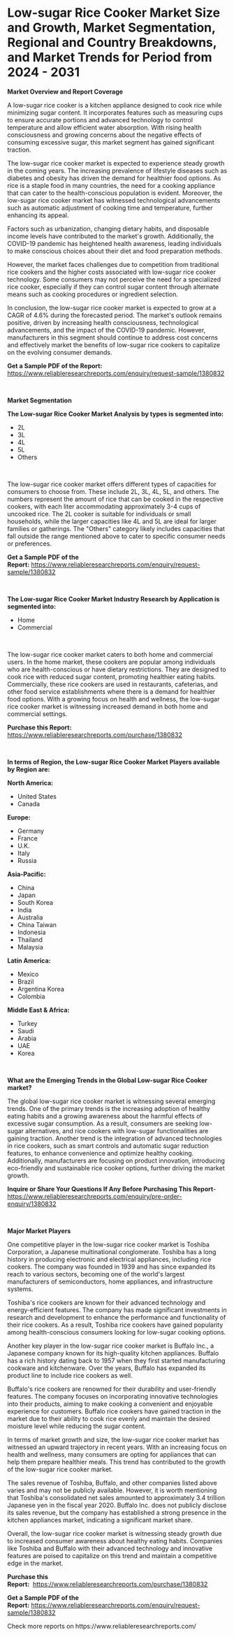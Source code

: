 <p><h1>Low-sugar Rice Cooker Market Size and Growth, Market Segmentation, Regional and Country Breakdowns, and Market Trends for Period from 2024 -  2031</h1></p><p><strong>Market Overview and Report Coverage</strong></p>
<p><p>A low-sugar rice cooker is a kitchen appliance designed to cook rice while minimizing sugar content. It incorporates features such as measuring cups to ensure accurate portions and advanced technology to control temperature and allow efficient water absorption. With rising health consciousness and growing concerns about the negative effects of consuming excessive sugar, this market segment has gained significant traction.</p><p>The low-sugar rice cooker market is expected to experience steady growth in the coming years. The increasing prevalence of lifestyle diseases such as diabetes and obesity has driven the demand for healthier food options. As rice is a staple food in many countries, the need for a cooking appliance that can cater to the health-conscious population is evident. Moreover, the low-sugar rice cooker market has witnessed technological advancements such as automatic adjustment of cooking time and temperature, further enhancing its appeal.</p><p>Factors such as urbanization, changing dietary habits, and disposable income levels have contributed to the market's growth. Additionally, the COVID-19 pandemic has heightened health awareness, leading individuals to make conscious choices about their diet and food preparation methods.</p><p>However, the market faces challenges due to competition from traditional rice cookers and the higher costs associated with low-sugar rice cooker technology. Some consumers may not perceive the need for a specialized rice cooker, especially if they can control sugar content through alternate means such as cooking procedures or ingredient selection.</p><p>In conclusion, the low-sugar rice cooker market is expected to grow at a CAGR of 4.6% during the forecasted period. The market's outlook remains positive, driven by increasing health consciousness, technological advancements, and the impact of the COVID-19 pandemic. However, manufacturers in this segment should continue to address cost concerns and effectively market the benefits of low-sugar rice cookers to capitalize on the evolving consumer demands.</p></p>
<p><strong>Get a Sample PDF of the Report:</strong> <a href="https://www.reliableresearchreports.com/enquiry/request-sample/1380832">https://www.reliableresearchreports.com/enquiry/request-sample/1380832</a></p>
<p>&nbsp;</p>
<p><strong>Market Segmentation</strong></p>
<p><strong>The Low-sugar Rice Cooker Market Analysis by types is segmented into:</strong></p>
<p><ul><li>2L</li><li>3L</li><li>4L</li><li>5L</li><li>Others</li></ul></p>
<p>&nbsp;</p>
<p><p>The low-sugar rice cooker market offers different types of capacities for consumers to choose from. These include 2L, 3L, 4L, 5L, and others. The numbers represent the amount of rice that can be cooked in the respective cookers, with each liter accommodating approximately 3-4 cups of uncooked rice. The 2L cooker is suitable for individuals or small households, while the larger capacities like 4L and 5L are ideal for larger families or gatherings. The "Others" category likely includes capacities that fall outside the range mentioned above to cater to specific consumer needs or preferences.</p></p>
<p><strong>Get a Sample PDF of the Report:</strong>&nbsp;<a href="https://www.reliableresearchreports.com/enquiry/request-sample/1380832">https://www.reliableresearchreports.com/enquiry/request-sample/1380832</a></p>
<p>&nbsp;</p>
<p><strong>The Low-sugar Rice Cooker Market Industry Research by Application is segmented into:</strong></p>
<p><ul><li>Home</li><li>Commercial</li></ul></p>
<p>&nbsp;</p>
<p><p>The low-sugar rice cooker market caters to both home and commercial users. In the home market, these cookers are popular among individuals who are health-conscious or have dietary restrictions. They are designed to cook rice with reduced sugar content, promoting healthier eating habits. Commercially, these rice cookers are used in restaurants, cafeterias, and other food service establishments where there is a demand for healthier food options. With a growing focus on health and wellness, the low-sugar rice cooker market is witnessing increased demand in both home and commercial settings.</p></p>
<p><strong>Purchase this Report:</strong>&nbsp; <a href="https://www.reliableresearchreports.com/purchase/1380832">https://www.reliableresearchreports.com/purchase/1380832</a></p>
<p>&nbsp;</p>
<p><strong>In terms of Region, the Low-sugar Rice Cooker Market Players available by Region are:</strong></p>
<p>
    <p> <strong> North America: </strong>
        <ul>
            <li>United States</li>
            <li>Canada</li>
        </ul>
        </p> 
    <p> <strong> Europe: </strong>
        <ul>
            <li>Germany</li>
            <li>France</li>
            <li>U.K.</li>
            <li>Italy</li>
            <li>Russia</li>
        </ul>
        </p> 
    <p> <strong> Asia-Pacific: </strong>
        <ul>
            <li>China</li>
            <li>Japan</li>
            <li>South Korea</li>
            <li>India</li>
            <li>Australia</li>
            <li>China Taiwan</li>
            <li>Indonesia</li>
            <li>Thailand</li>
            <li>Malaysia</li>
        </ul>
        </p> 
    <p> <strong> Latin America: </strong>
        <ul>
            <li>Mexico</li>
            <li>Brazil</li>
            <li>Argentina Korea</li>
            <li>Colombia</li>
        </ul>
        </p> 
    <p> <strong> Middle East & Africa: </strong>
        <ul>
            <li>Turkey</li>
            <li>Saudi</li>
            <li>Arabia</li>
            <li>UAE</li>
            <li>Korea</li>
        </ul>
    </p>
    </p>
<p>&nbsp;</p>
<p><strong>What are the Emerging Trends in the Global Low-sugar Rice Cooker market?</strong></p>
<p><p>The global low-sugar rice cooker market is witnessing several emerging trends. One of the primary trends is the increasing adoption of healthy eating habits and a growing awareness about the harmful effects of excessive sugar consumption. As a result, consumers are seeking low-sugar alternatives, and rice cookers with low-sugar functionalities are gaining traction. Another trend is the integration of advanced technologies in rice cookers, such as smart controls and automatic sugar reduction features, to enhance convenience and optimize healthy cooking. Additionally, manufacturers are focusing on product innovation, introducing eco-friendly and sustainable rice cooker options, further driving the market growth.</p></p>
<p><strong>Inquire or Share Your Questions If Any Before Purchasing This Report</strong>- <a href="https://www.reliableresearchreports.com/enquiry/pre-order-enquiry/1380832">https://www.reliableresearchreports.com/enquiry/pre-order-enquiry/1380832</a></p>
<p>&nbsp;</p>
<p><strong>Major Market Players</strong></p>
<p><p>One competitive player in the low-sugar rice cooker market is Toshiba Corporation, a Japanese multinational conglomerate. Toshiba has a long history in producing electronic and electrical appliances, including rice cookers. The company was founded in 1939 and has since expanded its reach to various sectors, becoming one of the world's largest manufacturers of semiconductors, home appliances, and infrastructure systems.</p><p>Toshiba's rice cookers are known for their advanced technology and energy-efficient features. The company has made significant investments in research and development to enhance the performance and functionality of their rice cookers. As a result, Toshiba rice cookers have gained popularity among health-conscious consumers looking for low-sugar cooking options.</p><p>Another key player in the low-sugar rice cooker market is Buffalo Inc., a Japanese company known for its high-quality kitchen appliances. Buffalo has a rich history dating back to 1957 when they first started manufacturing cookware and kitchenware. Over the years, Buffalo has expanded its product line to include rice cookers as well.</p><p>Buffalo's rice cookers are renowned for their durability and user-friendly features. The company focuses on incorporating innovative technologies into their products, aiming to make cooking a convenient and enjoyable experience for customers. Buffalo rice cookers have gained traction in the market due to their ability to cook rice evenly and maintain the desired moisture level while reducing the sugar content.</p><p>In terms of market growth and size, the low-sugar rice cooker market has witnessed an upward trajectory in recent years. With an increasing focus on health and wellness, many consumers are opting for appliances that can help them prepare healthier meals. This trend has contributed to the growth of the low-sugar rice cooker market.</p><p>The sales revenue of Toshiba, Buffalo, and other companies listed above varies and may not be publicly available. However, it is worth mentioning that Toshiba's consolidated net sales amounted to approximately 3.4 trillion Japanese yen in the fiscal year 2020. Buffalo Inc. does not publicly disclose its sales revenue, but the company has established a strong presence in the kitchen appliances market, indicating a significant market share.</p><p>Overall, the low-sugar rice cooker market is witnessing steady growth due to increased consumer awareness about healthy eating habits. Companies like Toshiba and Buffalo with their advanced technology and innovative features are poised to capitalize on this trend and maintain a competitive edge in the market.</p></p>
<p><strong>Purchase this Report:</strong>&nbsp;&nbsp;<a href="https://www.reliableresearchreports.com/purchase/1380832">https://www.reliableresearchreports.com/purchase/1380832</a></p>
<p></p>
<p><strong>Get a Sample PDF of the Report:</strong>&nbsp;<a href="https://www.reliableresearchreports.com/enquiry/request-sample/1380832">https://www.reliableresearchreports.com/enquiry/request-sample/1380832</a></p>
<p>Check more reports on https://www.reliableresearchreports.com/</p>